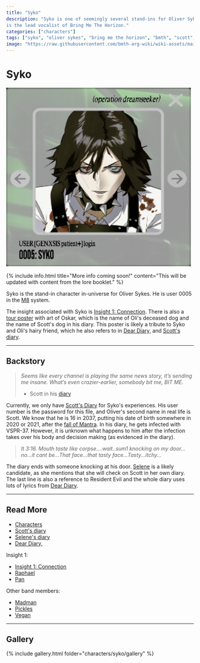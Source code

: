 ```yaml
---
title: "Syko"
description: "Syko is one of seemingly several stand-ins for Oliver Sykes in-universe. Oli, as the fans refer to him, 
is the lead vocalist of Bring Me The Horizon."
categories: ["characters"]
tags: ["syko", "oliver sykes", "bring me the horizon", "bmth", "scott", "oskar", "dear diary"]
image: "https://raw.githubusercontent.com/bmth-arg-wiki/wiki-assets/main/characters/syko/5syko.png"
---
```

# Syko

![Syko Avatar](https://raw.githubusercontent.com/bmth-arg-wiki/wiki-assets/main/characters/syko/5syko.png)

{% include info.html
title="More info coming soon!"
content="This will be updated with content from the lore booklet."
%}

Syko is the stand-in character in-universe for Oliver Sykes. He is user 0005 in the [M8](../m8) 
system.

The insight associated with Syko is [Insight 1: Connection](../lore/insight1-connection).
There is also a [tour poster](#gallery) with art of Oskar, which is the name of Oli's deceased dog
and the name of Scott's dog in his diary.
This poster is likely a tribute to Syko and Oli's hairy friend, which he also refers to in [Dear Diary,](../music/song-dear-diary) 
and [Scott's diary](../for-sof/scott_personal_journal).

***

## Backstory

> *Seems like every channel is playing the same news story, it’s sending me insane. What’s even crazier-earlier, somebody bit me, BIT ME.*
> 
> - Scott in his [diary](../for-sof/scott_personal_journal)

Currently, we only have [Scott's Diary](../for-sof/scott_personal_journal) for Syko's experiences. 
His user number is the password for this file, and Oliver's second name in real life is Scott. 
We know that he is 16 in 2037, putting his date of birth somewhere in 2020 or 2021, after the 
[fall of Mantra](../for-sof/unbeleevable).
In his diary, he gets infected with VSPR-37.
However, it is unknown what happens to him after the infection takes over his body and decision making (as 
evidenced in the diary).

> *It 3:16. Mouth taste like corpse….wait..sum1 knocking on my door…no…it cant be…That face…that tasty face…Tasty…itchy…*

The diary ends with someone knocking at his door. [Selene](selene) is a likely candidate, as she mentions 
that she will check on Scott in her own diary.
The last line is also a reference to Resident Evil and the whole diary uses lots of lyrics from [Dear Diary](../music/song-dear-diary).

***

## Read More

- [Characters](../characters)
- [Scott's diary](../for-sof/scott_personal_journal)
- [Selene's diary](../for-sof/selene_personal_journal)
- [Dear Diary,](../music/song-dear-diary)

Insight 1:

- [Insight 1: Connection](../lore/insight1-connection)
- [Raphael](raphael)
- [Pan](pan)

Other band members:

- [Madman](madman)
- [Pickles](pickles)
- [Vegan](vegan)

***

## Gallery

{% include gallery.html folder="characters/syko/gallery" %}